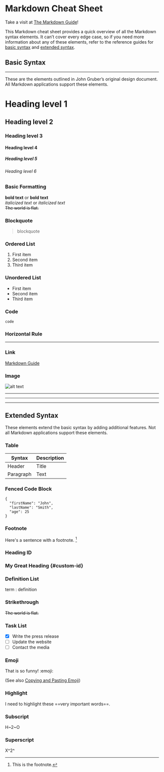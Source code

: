 # Markdown Cheat Sheet

Take a visit at [The Markdown Guide](https://www.markdownguide.org/basic-syntax/ "The Official Markdown Website")!

This Markdown cheat sheet provides a quick overview of all the Markdown syntax elements. It can’t cover every edge case, so if you need more information about any of these elements, refer to the reference guides for [basic syntax](https://www.markdownguide.org/basic-syntax/) and [extended syntax](https://www.markdownguide.org/extended-syntax/).

## Basic Syntax
___
These are the elements outlined in John Gruber’s original design document. All Markdown applications support these elements.

# Heading level 1
## Heading level 2
### Heading level 3
#### Heading level 4
##### Heading level 5
###### Heading level 6


### Basic Formatting
**bold text** or __bold text__  
*italicized text* or _italicized text_  
~~The world is flat.~~


### Blockquote
> blockquote

### Ordered List

1. First item
2. Second item
3. Third item

### Unordered List

- First item
- Second item
- Third item

### Code

`code`

### Horizontal Rule

---

### Link

[Markdown Guide](https://www.markdownguide.org "Title of link is optional")

### Image

![alt text](https://www.markdownguide.org/assets/images/image.png)


___
___
___
## Extended Syntax

These elements extend the basic syntax by adding additional features. Not all Markdown applications support these elements.

### Table

| Syntax | Description |
| ----------- | ----------- |
| Header | Title |
| Paragraph | Text |

### Fenced Code Block

```
{
  "firstName": "John",
  "lastName": "Smith",
  "age": 25
}
```

### Footnote

Here's a sentence with a footnote. [^1]

[^1]: This is the footnote.

### Heading ID

### My Great Heading {#custom-id}

### Definition List

term
: definition

### Strikethrough

~~The world is flat.~~

### Task List

- [x] Write the press release
- [ ] Update the website
- [ ] Contact the media

### Emoji

That is so funny! :emoji:

(See also [Copying and Pasting Emoji](https://www.markdownguide.org/extended-syntax/#copying-and-pasting-emoji))

### Highlight

I need to highlight these ==very important words==.

### Subscript

H~2~O

### Superscript

X^2^

